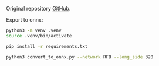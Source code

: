Original repository [GitHub](https://github.com/biubug6/Face-Detector-1MB-with-landmark).

Export to onnx:
```bash
python3 -m venv .venv
source .venv/bin/activate

pip install -r requirements.txt

python3 convert_to_onnx.py --network RFB --long_side 320
```
